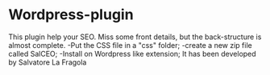 # Wordpress-plugin

This plugin help your SEO. Miss some front details, but the back-structure is almost complete. 
-Put the CSS file in a "css" folder;
-create a new zip file called SalCEO;
-Install on Wordpress like extension;
It has been developed by Salvatore La Fragola
